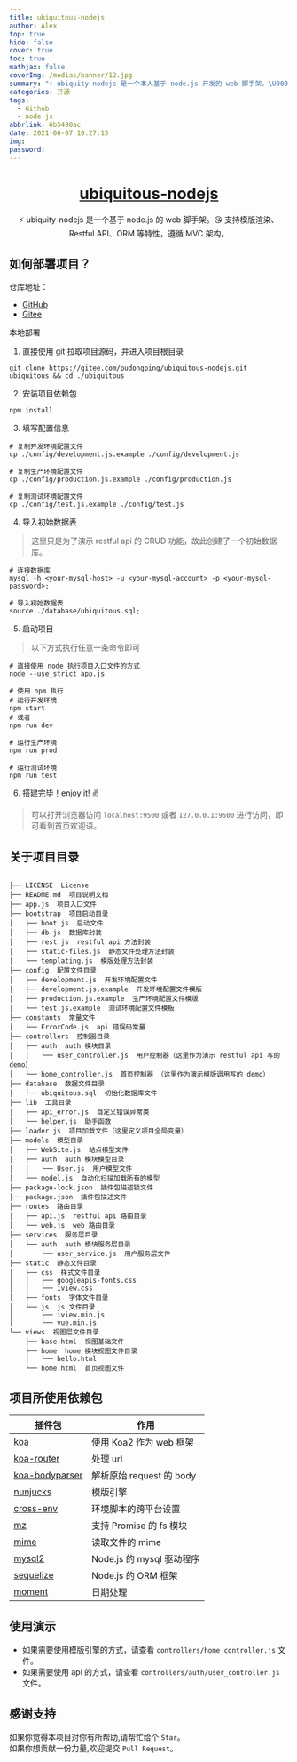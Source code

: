```yaml
---
title: ubiquitous-nodejs
author: Alex
top: true
hide: false
cover: true
toc: true
mathjax: false
coverImg: /medias/banner/12.jpg
summary: "⚡ ubiquity-nodejs 是一个本人基于 node.js 开发的 web 脚手架。\U0001F618 支持模版渲染、Restful API、ORM 等特性，遵循 MVC 架构。"
categories: 开源
tags:
  - Github
  - node.js
abbrlink: 6b5490ac
date: 2021-06-07 10:27:15
img:
password:
---
```


<p align="center">
    <h1 align="center"><a href="https://pudodngping.com">ubiquitous-nodejs</a></h1>
    <p align="center">⚡ ubiquity-nodejs 是一个基于 node.js 的 web 脚手架。😘 支持模版渲染、Restful API、ORM 等特性，遵循 MVC 架构。</p>
</p>

## 如何部署项目？

仓库地址：
- [GitHub](https://github.com/pudongping/ubiquitous-nodejs.git)
- [Gitee](https://gitee.com/pudongping/ubiquitous-nodejs.git)

本地部署
1. 直接使用 git 拉取项目源码，并进入项目根目录

```shell
git clone https://gitee.com/pudongping/ubiquitous-nodejs.git ubiquitous && cd ./ubiquitous
```

2. 安装项目依赖包

```shell
npm install
```

3. 填写配置信息

```shell
# 复制开发环境配置文件
cp ./config/development.js.example ./config/development.js

# 复制生产环境配置文件
cp ./config/production.js.example ./config/production.js

# 复制测试环境配置文件
cp ./config/test.js.example ./config/test.js
```

4. 导入初始数据表
> 这里只是为了演示 restful api 的 CRUD 功能，故此创建了一个初始数据库。

```shell
# 连接数据库
mysql -h <your-mysql-host> -u <your-mysql-account> -p <your-mysql-password>;

# 导入初始数据表
source ./database/ubiquitous.sql;
```

5. 启动项目
> 以下方式执行任意一条命令即可

```shell
# 直接使用 node 执行项目入口文件的方式
node --use_strict app.js

# 使用 npm 执行
# 运行开发环境
npm start
# 或者
npm run dev

# 运行生产环境
npm run prod

# 运行测试环境
npm run test
```

6. 搭建完毕！enjoy it! ✌️
> 可以打开浏览器访问 `localhost:9500` 或者 `127.0.0.1:9500` 进行访问，即可看到首页欢迎语。

## 关于项目目录

```shell

├── LICENSE  License
├── README.md  项目说明文档
├── app.js  项目入口文件
├── bootstrap  项目启动目录
│   ├── boot.js  启动文件
│   ├── db.js  数据库封装
│   ├── rest.js  restful api 方法封装
│   ├── static-files.js  静态文件处理方法封装
│   └── templating.js  模版处理方法封装
├── config  配置文件目录
│   ├── development.js  开发环境配置文件
│   ├── development.js.example  开发环境配置文件模版
│   ├── production.js.example  生产环境配置文件模版
│   └── test.js.example  测试环境配置文件模板
├── constants  常量文件
│   └── ErrorCode.js  api 错误码常量
├── controllers  控制器目录
│   ├── auth  auth 模块目录
│   │   └── user_controller.js  用户控制器（这里作为演示 restful api 写的 demo）
│   └── home_controller.js  首页控制器 （这里作为演示模版调用写的 demo）
├── database  数据文件目录
│   └── ubiquitous.sql  初始化数据库文件
├── lib  工具目录
│   ├── api_error.js  自定义错误异常类
│   └── helper.js  助手函数
├── loader.js  项目加载文件（这里定义项目全局变量）
├── models  模型目录
│   ├── WebSite.js  站点模型文件
│   ├── auth  auth 模块模型目录
│   │   └── User.js  用户模型文件
│   └── model.js  自动化扫描加载所有的模型
├── package-lock.json  插件包描述锁文件
├── package.json  插件包描述文件
├── routes  路由目录
│   ├── api.js  restful api 路由目录
│   └── web.js  web 路由目录
├── services  服务层目录
│   └── auth  auth 模块服务层目录
│       └── user_service.js  用户服务层文件
├── static  静态文件目录
│   ├── css  样式文件目录
│   │   ├── googleapis-fonts.css
│   │   └── iview.css
│   ├── fonts  字体文件目录
│   └── js  js 文件目录
│       ├── iview.min.js
│       └── vue.min.js
└── views  视图层文件目录
    ├── base.html  视图基础文件
    ├── home  home 模块视图文件目录
    │   └── hello.html
    └── home.html  首页视图文件

```

## 项目所使用依赖包

插件包 | 作用
--- | ---
[koa](https://koa.bootcss.com/) | 使用 Koa2 作为 web 框架
[koa-router](https://github.com/koajs/router) | 处理 url
[koa-bodyparser](https://github.com/koajs/bodyparser) | 解析原始 request 的 body
[nunjucks](https://mozilla.github.io/nunjucks/cn/templating.html) | 模版引擎
[cross-env](https://github.com/kentcdodds/cross-env#readme) | 环境脚本的跨平台设置
[mz](https://github.com/normalize/mz#readme) | 支持 Promise 的 fs 模块
[mime](https://github.com/broofa/mime#readme) | 读取文件的 mime
[mysql2](https://github.com/sidorares/node-mysql2#readme) | Node.js 的 mysql 驱动程序
[sequelize](https://www.sequelize.com.cn/) | Node.js 的 ORM 框架
[moment](http://momentjs.cn/) | 日期处理

## 使用演示
- 如果需要使用模版引擎的方式，请查看 `controllers/home_controller.js` 文件。
- 如果需要使用 api 的方式，请查看 `controllers/auth/user_controller.js` 文件。

## 感谢支持

如果你觉得本项目对你有所帮助,请帮忙给个 `Star`。  
如果你想贡献一份力量,欢迎提交 `Pull Request`。
